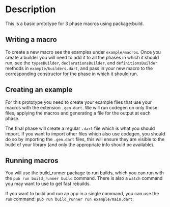 # Description

This is a basic prototype for 3 phase macros using package:build.

## Writing a macro

To create a new macro see the examples under `example/macros`. Once you create
a builder you will need to add it to all the phases in which it should run, see
the `typesBuilder`, `declarationsBuilder`, and `definitionsBuilder` methods in
`example/builders.dart`, and pass in your new macro to the corresponding
constructor for the phase in which it should run.

## Creating an example

For this prototype you need to create your example files that use your macros
with the extension `.gen.dart`. We will run codegen on only those files,
applying the macros and generating a file for the output at each phase.

The final phase will create a regular `.dart` file which is what you should
import. If you want to import other files which also use codegen, you should do
so by importing the `.gen.dart` files, this will ensure they are visible to the
build of your library (and only the appropriate info should be available).

## Running macros

You will use the build_runner package to run builds, which you can run with the
`pub run build_runner build` command. There is also a `watch` command you may
want to use to get fast rebuilds.

If you want to build and run an app in a single command, you can use the `run`
command: `pub run build_runner run example/main.dart`.
